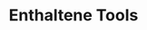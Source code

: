 ---
title: "Enthaltene Tools"
description: "Snippets, die in die Hauptseiten von kubectl-installs-*.md aufgenommen werden."
headless: true
toc_hide: true
_build:
  list: never
  render: never
  publishResources: false
---